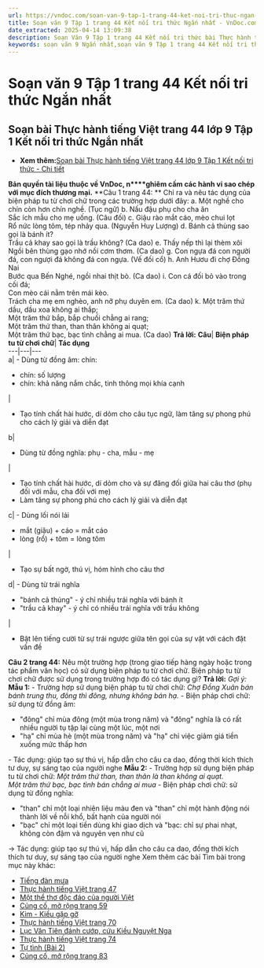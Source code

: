 ```yaml
---
url: https://vndoc.com/soan-van-9-tap-1-trang-44-ket-noi-tri-thuc-ngan-nhat-325285
title: Soạn văn 9 Tập 1 trang 44 Kết nối tri thức Ngắn nhất - VnDoc.com
date_extracted: 2025-04-14 13:09:38
description: Soạn Văn 9 Tập 1 trang 44 Kết nối tri thức bài Thực hành tiếng Việt - Ngắn nhất gồm phần trả lời ngắn gọn, bám sát các câu hỏi, yêu cầu trong SGK (chỉ có trên VnDoc). Mời các bạn tham khảo.
keywords: soạn văn 9 Ngắn nhất,soạn văn 9 Tập 1 trang 44 Kết nối tri thức Ngắn nhất,Soạn bài Thực hành tiếng Việt trang 44 lớp 9 Tập 1 Kết nối tri thức Ngắn nhất,Soạn bài Thực hành tiếng Việt lớp 9 trang 44 Tập 1 Kết nối tri thức,Thực hành tiếng Việt trang 44 lớp 9 Tập 1 Kết nối tri thức,Thực hành tiếng Việt lớp 9 trang 44 Tập 1 Kết nối tri thức,văn 9,ngữ văn 9,soạn văn 9 kết nối tri thức,soạn văn 9 tập 1,giải văn 9,soạn ngữ văn 9,giải ngữ văn 9,giải sgk ngữ văn 9
---
```


# Soạn văn 9 Tập 1 trang 44 Kết nối tri thức Ngắn nhất
## **Soạn bài Thực hành tiếng Việt trang 44 lớp 9 Tập 1 Kết nối tri thức Ngắn nhất**
  * **Xem thêm:**[Soạn bài Thực hành tiếng Việt trang 44 lớp 9 Tập 1 Kết nối tri thức - Chi tiết](<https://vndoc.com/soan-bai-thuc-hanh-tieng-viet-trang-44-lop-9-tap-1-ket-noi-tri-thuc-321556>)

**Bản quyền tài liệu thuộc về VnDoc, n****ghiêm cấm các hành vi sao chép với mục đích thương mại.**
**Câu 1 trang 44: ** Chỉ ra và nêu tác dụng của biện pháp tu từ chơi chữ trong các trường hợp dưới đây:
a. Một nghề cho chín còn hơn chín nghề.
\(Tục ngữ\)
b. Nấu đậu phụ cho cha ăn  
Sắc ích mẫu cho mẹ uống.
\(Câu đối\)
c. Giậu rào mắt cáo, mèo chui lọt  
Rổ nức lòng tôm, tép nhảy qua.
\(Nguyễn Huy Lượng\)
d. Bánh cả thùng sao gọi là bánh ít?  
Trầu cả khay sao gọi là trầu không?
\(Ca dao\)
e. Thấy nếp thì lại thèm xôi  
Ngồi bên thùng gạo nhớ nồi cơm thơm.
\(Ca dao\)
g. Con ngựa đá con người đá, con ngượi đá không đá con ngựa.
\(Vế đối cổ\)
h. Anh Hươu đi chợ Đồng Nai  
Bước qua Bến Nghé, ngồi nhai thịt bò.
\(Ca dao\)
i. Con cá đối bỏ vào trong cối đá;  
Con mèo cái nằm trên mái kèo.  
Trách cha mẹ em nghèo, anh nỡ phụ duyên em.
\(Ca dao\)
k. Một trăm thứ dầu, dầu xoa không ai thắp;  
Một trăm thứ bắp, bắp chuối chẳng ai rang;  
Một trăm thứ than, than thân không ai quạt;  
Một trăm thứ bạc, bạc tình chẳng ai mua.
\(Ca dao\)
**Trả lời:**
**Câu**| **Biện pháp tu từ chơi chữ**| **Tác dụng**  
---|---|---  
a| \- Dùng từ đồng âm: chín:
  * chín: số lượng
  * chín: khả năng nắm chắc, tinh thông mọi khía cạnh

| 
  * Tạo tính chất hài hước, dí dỏm cho câu tục ngữ, làm tăng sự phong phú cho cách lý giải và diễn đạt

b| 
  * Dùng từ đồng nghĩa: phụ - cha, mẫu - mẹ

| 
  * Tạo tính chất hài hước, dí dỏm cho và sự đăng đối giữa hai câu thơ \(phụ đối với mẫu, cha đối với mẹ\)
  * Làm tăng sự phong phú cho cách lý giải và diễn đạt

c| \- Dùng lối nói lái
  * mắt \(giậu\) + cáo = mắt cáo
  * lòng \(rổ\) + tôm = lòng tôm

| 
  * Tạo sự bất ngờ, thú vị, hóm hỉnh cho câu thơ

d| \- Dùng từ trái nghĩa
  * "bánh cả thúng" - ý chỉ nhiều trái nghĩa với bánh ít
  * "trầu cả khay" - ý chỉ có nhiều trái nghĩa với trầu không

| 
  * Bật lên tiếng cười từ sự trái ngược giữa tên gọi của sự vật với cách đặt vấn đề

**Câu 2 trang 44:** Nêu một trường hợp \(trong giao tiếp hàng ngày hoặc trong tác phẩm văn học\) có sử dụng biện pháp tu từ chơi chữ. Biện pháp tu từ chơi chữ được sử dụng trong trường hợp đó có tác dụng gì?
**Trả lời:**
_Gợi ý:_
**Mẫu 1:**
\- Trường hợp sử dụng biện pháp tu từ chơi chữ:
_Chợ Đồng Xuân bán bánh trung thu, đông thì đông, nhưng không bán hạ._
\- Biện pháp chơi chữ: sử dụng từ đồng âm:
  * "đông" chỉ mùa đông \(một mùa trong năm\) và "đông" nghĩa là có rất nhiều người tụ tập lại cùng một lúc, một nơi
  * "hạ" chỉ mùa hè \(một mùa trong năm\) và "hạ" chỉ việc giảm giá tiền xuống mức thấp hơn

\- Tác dụng: giúp tạo sự thú vị, hấp dẫn cho câu ca dao, đồng thời kích thích tư duy, sự sáng tạo của người nghe
**Mẫu 2:**
\- Trường hợp sử dụng biện pháp tu từ chơi chữ:
_Một trăm thứ than, than thân là than không ai quạt._  
_Một trăm thứ bạc, bạc tình bán chẳng ai mua_
\- Biện pháp chơi chữ: sử dụng từ đồng nghĩa:
  * "than" chỉ một loại nhiên liệu màu đen và "than" chỉ một hành động nói thành lời về nỗi khổ, bất hạnh của người nói
  * "bạc" chỉ một loại tiền dùng khi giao dịch và "bạc: chỉ sự phai nhạt, không còn đậm và nguyên vẹn như cũ

→ Tác dụng: giúp tạo sự thú vị, hấp dẫn cho câu ca dao, đồng thời kích thích tư duy, sự sáng tạo của người nghe
Xem thêm các bài Tìm bài trong mục này khác:
  * [Tiếng đàn mưa ](</soan-bai-tieng-dan-mua-lop-9-ngan-nhat-ket-noi-tri-thuc-325289>)
  * [Thực hành tiếng Việt trang 47](</soan-van-9-tap-1-trang-47-ket-noi-tri-thuc-ngan-nhat-325293>)
  * [Một thể thơ độc đáo của người Việt](</soan-bai-mot-the-tho-doc-dao-cua-nguoi-viet-lop-9-ngan-nhat-ket-noi-tri-thuc-325301>)
  * [Củng cố, mở rộng trang 59](</soan-van-9-tap-1-trang-59-ket-noi-tri-thuc-ngan-nhat-325303>)
  * [Kim - Kiều gặp gỡ](</soan-bai-kim-kieu-gap-go-lop-9-ngan-nhat-ket-noi-tri-thuc-325309>)
  * [Thực hành tiếng Việt trang 70](</soan-van-9-tap-1-trang-70-ket-noi-tri-thuc-ngan-nhat-325320>)
  * [Lục Vân Tiên đánh cướp, cứu Kiều Nguyệt Nga](</soan-bai-luc-van-tien-danh-cuop-cuu-kieu-nguyet-nga-lop-9-ngan-nhat-ket-noi-tri-thuc-325325>)
  * [Thực hành tiếng Việt trang 74](</soan-van-9-tap-1-trang-74-ket-noi-tri-thuc-ngan-nhat-325313>)
  * [Tự tình \(Bài 2\)](</soan-van-9-bai-tu-tinh-bai-ii-140520>)
  * [Củng cố, mở rộng trang 83](</soan-van-9-tap-1-trang-83-ket-noi-tri-thuc-ngan-nhat-325387>)

